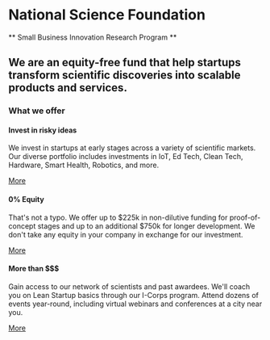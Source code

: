 # National Science Foundation  
** Small Business Innovation Research Program **  

## We are an equity-free fund that help startups transform scientific discoveries into scalable products and services.  

### What we offer   

#### Invest in risky ideas  

We invest in startups at early stages across a variety of scientific markets. Our diverse portfolio includes investments in IoT, Ed Tech, Clean Tech, Hardware, Smart Health, Robotics, and more.  

[More](#)  

#### 0% Equity  

That's not a typo. We offer up to $225k in non-dilutive funding for proof-of-concept stages and up to an additional $750k for longer development. We don't take any equity in your company in exchange for our investment.

[More](#)  

#### More than $$$  

Gain access to our network of scientists and past awardees. We'll coach you on Lean Startup basics through our I-Corps program. Attend dozens of events year-round, including virtual webinars and conferences at a city near you.  

[More](#)  
